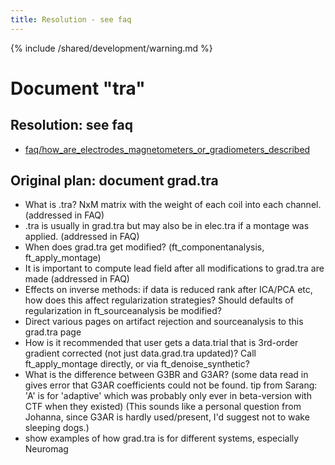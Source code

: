 ```yaml
---
title: Resolution - see faq
---
```


{% include /shared/development/warning.md %}

# Document "tra"

## Resolution: see faq

*  [faq/how_are_electrodes_magnetometers_or_gradiometers_described](/faq/how_are_electrodes_magnetometers_or_gradiometers_described)

## Original plan: document grad.tra

*  What is .tra?   NxM matrix with the weight of each coil into each channel.  (addressed in FAQ)
*  .tra is usually in grad.tra but may also be in elec.tra if a montage was applied. (addressed in FAQ)
*  When does grad.tra get modified? (ft_componentanalysis, ft_apply_montage)
*  It is important to compute lead field after all modifications to grad.tra are made (addressed in FAQ)
*  Effects on inverse methods: if data is reduced rank after ICA/PCA etc, how does this affect regularization strategies?  Should defaults of regularization in ft_sourceanalysis be modified?
*  Direct various pages on artifact rejection and sourceanalysis to this grad.tra page
*  How is it recommended that user gets a data.trial that is 3rd-order gradient corrected (not just data.grad.tra updated)?  Call ft_apply_montage directly, or via ft_denoise_synthetic?  
*  What is the difference between G3BR and G3AR?  (some data read in gives error that G3AR coefficients could not be found.  tip from Sarang: 'A' is for 'adaptive' which was probably only ever in beta-version with CTF when they existed) (This sounds like a personal question from Johanna, since G3AR is hardly used/present, I'd suggest not to wake sleeping dogs.)
*  show examples of how grad.tra is for different systems, especially Neuromag
